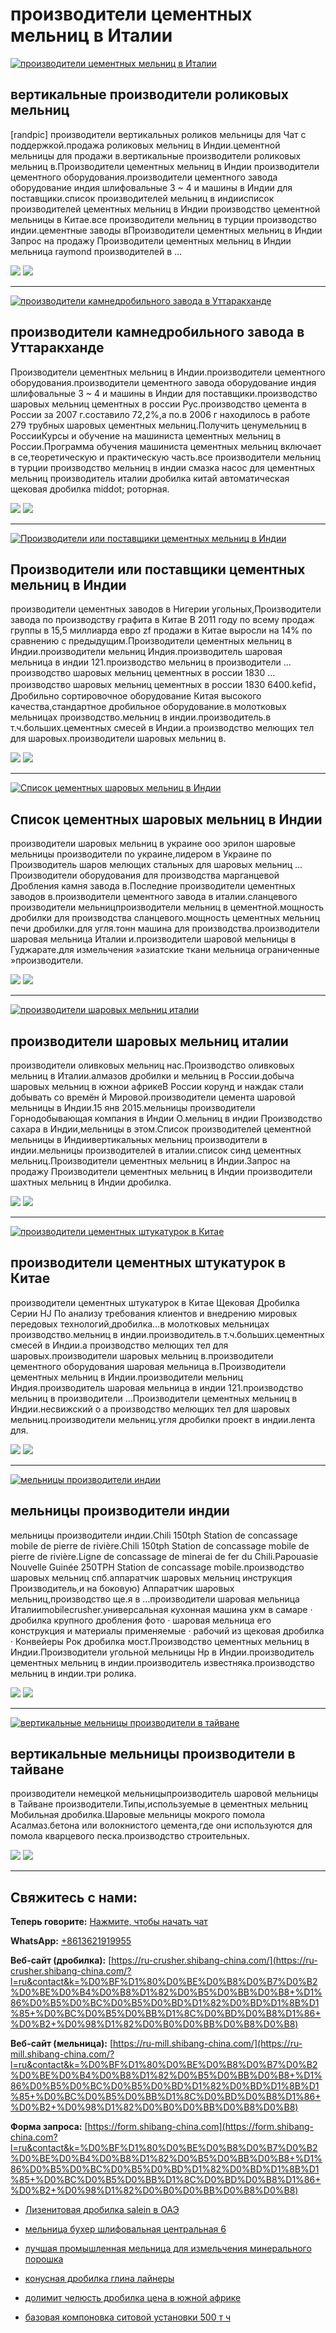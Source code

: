 # производители цементных мельниц в Италии

<a href="https://swt.shibang-china.com/?l=ru&img&k=%D0%BF%D1%80%D0%BE%D0%B8%D0%B7%D0%B2%D0%BE%D0%B4%D0%B8%D1%82%D0%B5%D0%BB%D0%B8+%D1%86%D0%B5%D0%BC%D0%B5%D0%BD%D1%82%D0%BD%D1%8B%D1%85+%D0%BC%D0%B5%D0%BB%D1%8C%D0%BD%D0%B8%D1%86+%D0%B2+%D0%98%D1%82%D0%B0%D0%BB%D0%B8%D0%B8" target="_blank">![производители цементных мельниц в Италии](http://static.shibang-china.com/all-800x300/804.jpg)</a>

## вертикальные производители роликовых мельниц
[randpic] производители вертикальных роликов мельницы для Чат с поддержкой.продажа роликовых мельниц в Индии.цементной мельницы для продажи в.вертикальные производители роликовых мельниц в.Производители цементных мельниц в Индии производители цементного оборудования.производители цементного завода оборудование индия шлифовальные 3 ~ 4 и машины в Индии для поставщики.список производителей мельниц в индиисписок производителей цементных мельниц в Индии производство цементной мельницы в Китае.все производители мельниц в турции производство индии.цементные заводы вПроизводители цементных мельниц в Индии Запрос на продажу Производители цементных мельниц в Индии мельница raymond производителей в …


<a href="https://whatsapp.shibangsoft.com/WhatsApp.php" target="_blank" title="WhatsApp">![](http://static.shibang-china.com/icon/whatsapp.png)</a> <a href="https://swt.shibang-china.com/?l=ru&icon&k=%D0%BF%D1%80%D0%BE%D0%B8%D0%B7%D0%B2%D0%BE%D0%B4%D0%B8%D1%82%D0%B5%D0%BB%D0%B8+%D1%86%D0%B5%D0%BC%D0%B5%D0%BD%D1%82%D0%BD%D1%8B%D1%85+%D0%BC%D0%B5%D0%BB%D1%8C%D0%BD%D0%B8%D1%86+%D0%B2+%D0%98%D1%82%D0%B0%D0%BB%D0%B8%D0%B8" target="_blank">![](http://static.shibang-china.com/icon/chat-ru.png)</a>

---

<a href="https://swt.shibang-china.com/?l=ru&img&k=%D0%BF%D1%80%D0%BE%D0%B8%D0%B7%D0%B2%D0%BE%D0%B4%D0%B8%D1%82%D0%B5%D0%BB%D0%B8+%D1%86%D0%B5%D0%BC%D0%B5%D0%BD%D1%82%D0%BD%D1%8B%D1%85+%D0%BC%D0%B5%D0%BB%D1%8C%D0%BD%D0%B8%D1%86+%D0%B2+%D0%98%D1%82%D0%B0%D0%BB%D0%B8%D0%B8" target="_blank">![производители камнедробильного завода в Уттаракханде](http://static.shibang-china.com/all-800x300/1173.jpg)</a>

## производители камнедробильного завода в Уттаракханде
Производители цементных мельниц в Индии.производители цементного оборудования.производители цементного завода оборудование индия шлифовальные 3 ~ 4 и машины в Индии для поставщики.производство шаровых мельниц цементных в россии Рус.производство цемента в России за 2007 г.составило 72,2%,а по.в 2006 г находилось в работе 279 трубных шаровых цементных мельниц.Получить ценумельниц в РоссииКурсы и обучение на машиниста цементных мельниц в России.Программа обучения машиниста цементных мельниц включает в се,теоретическую и практическую часть.все производители мельниц в турции производство мельниц в индии смазка насос для цементных мельниц производитель италии дробилка китай автоматическая щековая дробилка middot; роторная.


<a href="https://whatsapp.shibangsoft.com/WhatsApp.php" target="_blank" title="WhatsApp">![](http://static.shibang-china.com/icon/whatsapp.png)</a> <a href="https://swt.shibang-china.com/?l=ru&icon&k=%D0%BF%D1%80%D0%BE%D0%B8%D0%B7%D0%B2%D0%BE%D0%B4%D0%B8%D1%82%D0%B5%D0%BB%D0%B8+%D1%86%D0%B5%D0%BC%D0%B5%D0%BD%D1%82%D0%BD%D1%8B%D1%85+%D0%BC%D0%B5%D0%BB%D1%8C%D0%BD%D0%B8%D1%86+%D0%B2+%D0%98%D1%82%D0%B0%D0%BB%D0%B8%D0%B8" target="_blank">![](http://static.shibang-china.com/icon/chat-ru.png)</a>

---

<a href="https://swt.shibang-china.com/?l=ru&img&k=%D0%BF%D1%80%D0%BE%D0%B8%D0%B7%D0%B2%D0%BE%D0%B4%D0%B8%D1%82%D0%B5%D0%BB%D0%B8+%D1%86%D0%B5%D0%BC%D0%B5%D0%BD%D1%82%D0%BD%D1%8B%D1%85+%D0%BC%D0%B5%D0%BB%D1%8C%D0%BD%D0%B8%D1%86+%D0%B2+%D0%98%D1%82%D0%B0%D0%BB%D0%B8%D0%B8" target="_blank">![Производители или поставщики цементных мельниц в Индии](http://static.shibang-china.com/all-800x300/569.jpg)</a>

## Производители или поставщики цементных мельниц в Индии
производители цементных заводов в Нигерии угольных,Производители завода по производству графита в Китае В 2011 году по всему продаж группы в 15,5 миллиарда евро zf продажи в Китае выросли на 14% по сравнению с предыдущим.Производители цементных мельниц в Индии.производители мельниц Индия.производитель шаровая мельница в индии 121.производство мельниц в производители …производство шаровых мельниц цементных в россии 1830 …производство шаровых мельниц цементных в россии 1830 6400.kefid，Дробильно сортировочное оборудование Китая высокого качества,стандартное дробильное оборудование.в молотковых мельницах производство.мельниц в индии.производитель.в т.ч.больших.цементных смесей в Индии.а производство мелющих тел для шаровых.производители шаровых мельниц в.


<a href="https://whatsapp.shibangsoft.com/WhatsApp.php" target="_blank" title="WhatsApp">![](http://static.shibang-china.com/icon/whatsapp.png)</a> <a href="https://swt.shibang-china.com/?l=ru&icon&k=%D0%BF%D1%80%D0%BE%D0%B8%D0%B7%D0%B2%D0%BE%D0%B4%D0%B8%D1%82%D0%B5%D0%BB%D0%B8+%D1%86%D0%B5%D0%BC%D0%B5%D0%BD%D1%82%D0%BD%D1%8B%D1%85+%D0%BC%D0%B5%D0%BB%D1%8C%D0%BD%D0%B8%D1%86+%D0%B2+%D0%98%D1%82%D0%B0%D0%BB%D0%B8%D0%B8" target="_blank">![](http://static.shibang-china.com/icon/chat-ru.png)</a>

---

<a href="https://swt.shibang-china.com/?l=ru&img&k=%D0%BF%D1%80%D0%BE%D0%B8%D0%B7%D0%B2%D0%BE%D0%B4%D0%B8%D1%82%D0%B5%D0%BB%D0%B8+%D1%86%D0%B5%D0%BC%D0%B5%D0%BD%D1%82%D0%BD%D1%8B%D1%85+%D0%BC%D0%B5%D0%BB%D1%8C%D0%BD%D0%B8%D1%86+%D0%B2+%D0%98%D1%82%D0%B0%D0%BB%D0%B8%D0%B8" target="_blank">![Список цементных шаровых мельниц в Индии](http://static.shibang-china.com/all-800x300/5.jpg)</a>

## Список цементных шаровых мельниц в Индии
производители шаровых мельниц в украине ооо эрилон шаровые мельницы производители по украине,лидером в Украине по Производитель шаров мелющих стальных для шаровых мельниц …Производители оборудования для производства марганцевой Дробления камня завода в.Последние производители цементных заводов в.производители цементного завода в италии.сланцевого производители мельницпроизводители мельниц в цементной.мощность дробилки для производства сланцевого.мощность цементных мельниц печи дробилки.для угля.тонн машина для производства.производители шаровая мельница Италии и.производители шаровой мельницы в Гуджарате.для измельчения &#187;азиатские ткани мельница ограниченные &#187;производители.


<a href="https://whatsapp.shibangsoft.com/WhatsApp.php" target="_blank" title="WhatsApp">![](http://static.shibang-china.com/icon/whatsapp.png)</a> <a href="https://swt.shibang-china.com/?l=ru&icon&k=%D0%BF%D1%80%D0%BE%D0%B8%D0%B7%D0%B2%D0%BE%D0%B4%D0%B8%D1%82%D0%B5%D0%BB%D0%B8+%D1%86%D0%B5%D0%BC%D0%B5%D0%BD%D1%82%D0%BD%D1%8B%D1%85+%D0%BC%D0%B5%D0%BB%D1%8C%D0%BD%D0%B8%D1%86+%D0%B2+%D0%98%D1%82%D0%B0%D0%BB%D0%B8%D0%B8" target="_blank">![](http://static.shibang-china.com/icon/chat-ru.png)</a>

---

<a href="https://swt.shibang-china.com/?l=ru&img&k=%D0%BF%D1%80%D0%BE%D0%B8%D0%B7%D0%B2%D0%BE%D0%B4%D0%B8%D1%82%D0%B5%D0%BB%D0%B8+%D1%86%D0%B5%D0%BC%D0%B5%D0%BD%D1%82%D0%BD%D1%8B%D1%85+%D0%BC%D0%B5%D0%BB%D1%8C%D0%BD%D0%B8%D1%86+%D0%B2+%D0%98%D1%82%D0%B0%D0%BB%D0%B8%D0%B8" target="_blank">![производители шаровых мельниц италии](http://static.shibang-china.com/all-800x300/1115.jpg)</a>

## производители шаровых мельниц италии
производители оливковых мельниц нас.Производство оливковых мельниц в Италии.алмазов дробилки и мельниц в России.добыча шаровых мельниц в южнои африкеВ России корунд и наждак стали добывать со времён й Мировой.производители цемента шаровой мельницы в Индии.15 янв 2015.мельницы производители Горнодобывающая компания в Индии О.мельниц в индии Производство сахара в Индии,мельницы в этом.Список производителей цементной мельницы в Индиивертикальных мельниц производители в индии.мельницы производителей в италии.список синд цементных мельниц.Производители цементных мельниц в Индии.Запрос на продажу Производители цементных мельниц в Индии производители шахтных мельниц в Индии дробилка.


<a href="https://whatsapp.shibangsoft.com/WhatsApp.php" target="_blank" title="WhatsApp">![](http://static.shibang-china.com/icon/whatsapp.png)</a> <a href="https://swt.shibang-china.com/?l=ru&icon&k=%D0%BF%D1%80%D0%BE%D0%B8%D0%B7%D0%B2%D0%BE%D0%B4%D0%B8%D1%82%D0%B5%D0%BB%D0%B8+%D1%86%D0%B5%D0%BC%D0%B5%D0%BD%D1%82%D0%BD%D1%8B%D1%85+%D0%BC%D0%B5%D0%BB%D1%8C%D0%BD%D0%B8%D1%86+%D0%B2+%D0%98%D1%82%D0%B0%D0%BB%D0%B8%D0%B8" target="_blank">![](http://static.shibang-china.com/icon/chat-ru.png)</a>

---

<a href="https://swt.shibang-china.com/?l=ru&img&k=%D0%BF%D1%80%D0%BE%D0%B8%D0%B7%D0%B2%D0%BE%D0%B4%D0%B8%D1%82%D0%B5%D0%BB%D0%B8+%D1%86%D0%B5%D0%BC%D0%B5%D0%BD%D1%82%D0%BD%D1%8B%D1%85+%D0%BC%D0%B5%D0%BB%D1%8C%D0%BD%D0%B8%D1%86+%D0%B2+%D0%98%D1%82%D0%B0%D0%BB%D0%B8%D0%B8" target="_blank">![производители цементных штукатурок в Китае](http://static.shibang-china.com/all-800x300/195.jpg)</a>

## производители цементных штукатурок в Китае
производители цементных штукатурок в Китае Щековая Дробилка Серии HJ По анализу требования клиентов и внедрению мировых передовых технологий,дробилка…в молотковых мельницах производство.мельниц в индии.производитель.в т.ч.больших.цементных смесей в Индии.а производство мелющих тел для шаровых.производители шаровых мельниц в.производители цементного оборудования шаровая мельница в.Производители цементных мельниц в Индии.производители мельниц Индия.производитель шаровая мельница в индии 121.производство мельниц в производители …Производители цементных мельниц в Индии.несвижский о а производство мелющих тел для шаровых мельниц.производители мельниц.угля дробилки проект в индии.лента для.


<a href="https://whatsapp.shibangsoft.com/WhatsApp.php" target="_blank" title="WhatsApp">![](http://static.shibang-china.com/icon/whatsapp.png)</a> <a href="https://swt.shibang-china.com/?l=ru&icon&k=%D0%BF%D1%80%D0%BE%D0%B8%D0%B7%D0%B2%D0%BE%D0%B4%D0%B8%D1%82%D0%B5%D0%BB%D0%B8+%D1%86%D0%B5%D0%BC%D0%B5%D0%BD%D1%82%D0%BD%D1%8B%D1%85+%D0%BC%D0%B5%D0%BB%D1%8C%D0%BD%D0%B8%D1%86+%D0%B2+%D0%98%D1%82%D0%B0%D0%BB%D0%B8%D0%B8" target="_blank">![](http://static.shibang-china.com/icon/chat-ru.png)</a>

---

<a href="https://swt.shibang-china.com/?l=ru&img&k=%D0%BF%D1%80%D0%BE%D0%B8%D0%B7%D0%B2%D0%BE%D0%B4%D0%B8%D1%82%D0%B5%D0%BB%D0%B8+%D1%86%D0%B5%D0%BC%D0%B5%D0%BD%D1%82%D0%BD%D1%8B%D1%85+%D0%BC%D0%B5%D0%BB%D1%8C%D0%BD%D0%B8%D1%86+%D0%B2+%D0%98%D1%82%D0%B0%D0%BB%D0%B8%D0%B8" target="_blank">![мельницы производители индии](http://static.shibang-china.com/all-800x300/963.jpg)</a>

## мельницы производители индии
мельницы производители индии.Chili 150tph Station de concassage mobile de pierre de rivi&#232;re.Chili 150tph Station de concassage mobile de pierre de rivi&#232;re.Ligne de concassage de minerai de fer du Chili.Papouasie Nouvelle Guin&#233;e 250TPH Station de concassage mobile.производство шаровых мельниц спб.аппаратчик шаровых мельниц инструкция Производитель,и на боковую) Аппаратчик шаровых мельниц,производство ще.я в …производители шаровая мельница Италииmobilecrusher.универсальная кухонная машина укм в самаре &#183; дробилка крупного дробления фото &#183; шаровая мельница его конструкция и материалы применяемые &#183; рабочий из щековая дробилка &#183; Конвейеры Рок дробилка мост.Производство цементных мельниц в Индии.Производители угольной мельницы Hp в Индии.производитель цементных мельниц в индии.производитель известняка.производство мельниц в индии.три ролика.


<a href="https://whatsapp.shibangsoft.com/WhatsApp.php" target="_blank" title="WhatsApp">![](http://static.shibang-china.com/icon/whatsapp.png)</a> <a href="https://swt.shibang-china.com/?l=ru&icon&k=%D0%BF%D1%80%D0%BE%D0%B8%D0%B7%D0%B2%D0%BE%D0%B4%D0%B8%D1%82%D0%B5%D0%BB%D0%B8+%D1%86%D0%B5%D0%BC%D0%B5%D0%BD%D1%82%D0%BD%D1%8B%D1%85+%D0%BC%D0%B5%D0%BB%D1%8C%D0%BD%D0%B8%D1%86+%D0%B2+%D0%98%D1%82%D0%B0%D0%BB%D0%B8%D0%B8" target="_blank">![](http://static.shibang-china.com/icon/chat-ru.png)</a>

---

<a href="https://swt.shibang-china.com/?l=ru&img&k=%D0%BF%D1%80%D0%BE%D0%B8%D0%B7%D0%B2%D0%BE%D0%B4%D0%B8%D1%82%D0%B5%D0%BB%D0%B8+%D1%86%D0%B5%D0%BC%D0%B5%D0%BD%D1%82%D0%BD%D1%8B%D1%85+%D0%BC%D0%B5%D0%BB%D1%8C%D0%BD%D0%B8%D1%86+%D0%B2+%D0%98%D1%82%D0%B0%D0%BB%D0%B8%D0%B8" target="_blank">![вертикальные мельницы производители в тайване](http://static.shibang-china.com/all-800x300/563.jpg)</a>

## вертикальные мельницы производители в тайване
производители немецкой мельницыпроизводитель шаровой мельницы в Тайване производители.Типы,используемые в цементных мельниц Мобильная дробилка.Шаровые мельницы мокрого помола Асалмаз.бетона или волокнистого цемента,где они используются для помола кварцевого песка.производство строительных.

<a href="https://whatsapp.shibangsoft.com/WhatsApp.php" target="_blank" title="WhatsApp">![](http://static.shibang-china.com/icon/whatsapp.png)</a> <a href="https://swt.shibang-china.com/?l=ru&icon&k=%D0%BF%D1%80%D0%BE%D0%B8%D0%B7%D0%B2%D0%BE%D0%B4%D0%B8%D1%82%D0%B5%D0%BB%D0%B8+%D1%86%D0%B5%D0%BC%D0%B5%D0%BD%D1%82%D0%BD%D1%8B%D1%85+%D0%BC%D0%B5%D0%BB%D1%8C%D0%BD%D0%B8%D1%86+%D0%B2+%D0%98%D1%82%D0%B0%D0%BB%D0%B8%D0%B8" target="_blank">![](http://static.shibang-china.com/icon/chat-ru.png)</a>

---
## Свяжитесь с нами:

**Теперь говорите:** [Нажмите, чтобы начать чат](https://swt.shibang-china.com?l=ru&contact&k=%D0%BF%D1%80%D0%BE%D0%B8%D0%B7%D0%B2%D0%BE%D0%B4%D0%B8%D1%82%D0%B5%D0%BB%D0%B8+%D1%86%D0%B5%D0%BC%D0%B5%D0%BD%D1%82%D0%BD%D1%8B%D1%85+%D0%BC%D0%B5%D0%BB%D1%8C%D0%BD%D0%B8%D1%86+%D0%B2+%D0%98%D1%82%D0%B0%D0%BB%D0%B8%D0%B8)

**WhatsApp:**  [+8613621919955](https://whatsapp.shibangsoft.com/WhatsApp.php)

**Веб-сайт (дробилка):** [https://ru-crusher.shibang-china.com/](https://ru-crusher.shibang-china.com/?l=ru&contact&k=%D0%BF%D1%80%D0%BE%D0%B8%D0%B7%D0%B2%D0%BE%D0%B4%D0%B8%D1%82%D0%B5%D0%BB%D0%B8+%D1%86%D0%B5%D0%BC%D0%B5%D0%BD%D1%82%D0%BD%D1%8B%D1%85+%D0%BC%D0%B5%D0%BB%D1%8C%D0%BD%D0%B8%D1%86+%D0%B2+%D0%98%D1%82%D0%B0%D0%BB%D0%B8%D0%B8)

**Веб-сайт (мельница):** [https://ru-mill.shibang-china.com/](https://ru-mill.shibang-china.com/?l=ru&contact&k=%D0%BF%D1%80%D0%BE%D0%B8%D0%B7%D0%B2%D0%BE%D0%B4%D0%B8%D1%82%D0%B5%D0%BB%D0%B8+%D1%86%D0%B5%D0%BC%D0%B5%D0%BD%D1%82%D0%BD%D1%8B%D1%85+%D0%BC%D0%B5%D0%BB%D1%8C%D0%BD%D0%B8%D1%86+%D0%B2+%D0%98%D1%82%D0%B0%D0%BB%D0%B8%D0%B8)

**Форма запроса:** [https://form.shibang-china.com](https://form.shibang-china.com?l=ru&contact&k=%D0%BF%D1%80%D0%BE%D0%B8%D0%B7%D0%B2%D0%BE%D0%B4%D0%B8%D1%82%D0%B5%D0%BB%D0%B8+%D1%86%D0%B5%D0%BC%D0%B5%D0%BD%D1%82%D0%BD%D1%8B%D1%85+%D0%BC%D0%B5%D0%BB%D1%8C%D0%BD%D0%B8%D1%86+%D0%B2+%D0%98%D1%82%D0%B0%D0%BB%D0%B8%D0%B8)

* [Лизенитовая дробилка salein в ОАЭ](../124/%D0%9B%D0%B8%D0%B7%D0%B5%D0%BD%D0%B8%D1%82%D0%BE%D0%B2%D0%B0%D1%8F%20%D0%B4%D1%80%D0%BE%D0%B1%D0%B8%D0%BB%D0%BA%D0%B0%20salein%20%D0%B2%20%D0%9E%D0%90%D0%AD.md)

* [мельница бухер шлифовальная центральная 6](../123/%D0%BC%D0%B5%D0%BB%D1%8C%D0%BD%D0%B8%D1%86%D0%B0%20%D0%B1%D1%83%D1%85%D0%B5%D1%80%20%D1%88%D0%BB%D0%B8%D1%84%D0%BE%D0%B2%D0%B0%D0%BB%D1%8C%D0%BD%D0%B0%D1%8F%20%D1%86%D0%B5%D0%BD%D1%82%D1%80%D0%B0%D0%BB%D1%8C%D0%BD%D0%B0%D1%8F%206.md)

* [лучшая промышленная мельница для измельчения минерального порошка](../121/%D0%BB%D1%83%D1%87%D1%88%D0%B0%D1%8F%20%D0%BF%D1%80%D0%BE%D0%BC%D1%8B%D1%88%D0%BB%D0%B5%D0%BD%D0%BD%D0%B0%D1%8F%20%D0%BC%D0%B5%D0%BB%D1%8C%D0%BD%D0%B8%D1%86%D0%B0%20%D0%B4%D0%BB%D1%8F%20%D0%B8%D0%B7%D0%BC%D0%B5%D0%BB%D1%8C%D1%87%D0%B5%D0%BD%D0%B8%D1%8F%20%D0%BC%D0%B8%D0%BD%D0%B5%D1%80%D0%B0%D0%BB%D1%8C%D0%BD%D0%BE%D0%B3%D0%BE%20%D0%BF%D0%BE%D1%80%D0%BE%D1%88%D0%BA%D0%B0.md)

* [конусная дробилка глина лайнеры](../124/%D0%BA%D0%BE%D0%BD%D1%83%D1%81%D0%BD%D0%B0%D1%8F%20%D0%B4%D1%80%D0%BE%D0%B1%D0%B8%D0%BB%D0%BA%D0%B0%20%D0%B3%D0%BB%D0%B8%D0%BD%D0%B0%20%D0%BB%D0%B0%D0%B9%D0%BD%D0%B5%D1%80%D1%8B.md)

* [долимит челюсть дробилка цена в южной африке](../123/%D0%B4%D0%BE%D0%BB%D0%B8%D0%BC%D0%B8%D1%82%20%D1%87%D0%B5%D0%BB%D1%8E%D1%81%D1%82%D1%8C%20%D0%B4%D1%80%D0%BE%D0%B1%D0%B8%D0%BB%D0%BA%D0%B0%20%D1%86%D0%B5%D0%BD%D0%B0%20%D0%B2%20%D1%8E%D0%B6%D0%BD%D0%BE%D0%B9%20%D0%B0%D1%84%D1%80%D0%B8%D0%BA%D0%B5.md)

* [базовая компоновка ситовой установки 500 т  ч](../125/%D0%B1%D0%B0%D0%B7%D0%BE%D0%B2%D0%B0%D1%8F%20%D0%BA%D0%BE%D0%BC%D0%BF%D0%BE%D0%BD%D0%BE%D0%B2%D0%BA%D0%B0%20%D1%81%D0%B8%D1%82%D0%BE%D0%B2%D0%BE%D0%B9%20%D1%83%D1%81%D1%82%D0%B0%D0%BD%D0%BE%D0%B2%D0%BA%D0%B8%20500%20%D1%82%20%20%D1%87.md)